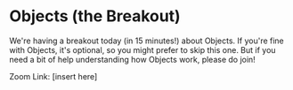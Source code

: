 
# Objects (the Breakout)

We're having a breakout today (in 15 minutes!) about Objects. If you're fine with Objects, it's optional, so you might prefer to skip this one. But if you need a bit of help understanding how Objects work, please do join!

Zoom Link: [insert here]